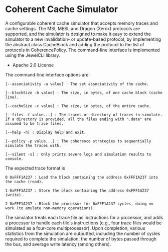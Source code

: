# Coherent Cache Simulator

A configurable coherent cache simulator that accepts memory traces and cache settings. The MSI, MESI, and Dragon (Xerox) protocols are supported, and the simulator is designed to make it easy to extend the simulator to a new invalidation- or update-based protocol, by implementing the abstract class CacheBlock and adding the protocol to the list of protocols in CoherencePolicy. The command-line interface is implemented using the JewelCLI library.

* Apache 2.0 License

The command-line interface options are:

	[--associativity -a value] : The set associativity of the cache.
  
	[--blockSize -b value] : The size, in bytes, of one cache block (cache line).
  
	[--cacheSize -c value] : The size, in bytes, of the entire cache.
  
	[--files -f value...] : The traces or directory of traces to simulate. If a directory is provided, all the files ending with ".data" are assumed to be trace files.
  
	[--help -h] : Display help and exit.
  
	[--policy -p value...] : The coherence strategies to sequentially simulate the traces with.
  
	[--silent -s] : Only prints severe logs and simulation results to console.
  
The expected trace format is
  
	0 0xFFF1A237 : Load the block containing the address 0xFFF1A237 into the cache (read).
  
	1 0xFFF1A237 : Store the block containing the address 0xFFF1A237 (write).
  
	2 0xFFF1A237 : Block the processor for 0xFFF1A237 cycles, doing no work (to emulate non-memory operations).
  
The simulator treats each trace file as instructions for a processor, and adds a processor to handle each file's instructions (e.g., four trace files would be simulated as a four-core multiprocessor). Upon completion, various statistics from the simulation are outputted, including the number of cycles required to complete the simulation, the number of bytes passed through the bus, and average write latency (among others).
